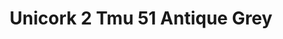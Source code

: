 ---
title: Unicork 2 Tmu 51 Antique Grey
designer: To Market
image_primary: img/TMU%2061%20ANTIQUE%20GREY.jpg
href: https://www.tomkt.com/unicork-2-swatches
description: "11.82%22%20x%2023.63%22%20TILES"
tags: 
  - to-market
  - cork-flooring
category: cork-flooring
subtitle: 
manufacturer: ToMarket
slug: /manufacturers/to-market/cork-flooring/to-market-unicork-2-tmu-51-antique-grey
---